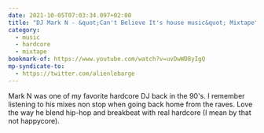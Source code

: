 ```yaml
---
date: 2021-10-05T07:03:34.097+02:00
title: "DJ Mark N - &quot;Can't Believe It's house music&quot; Mixtape"
category:
  - music
  - hardcore
  - mixtape
bookmark-of: https://www.youtube.com/watch?v=uvDwWD8yIgQ
mp-syndicate-to:
  - https://twitter.com/alienlebarge
---
```

Mark N was one of my favorite hardcore DJ back in the 90's. I remember listening to his mixes non stop when going back home from the raves.
Love the way he blend hip-hop and breakbeat with real hardcore (I mean by that not happycore).
